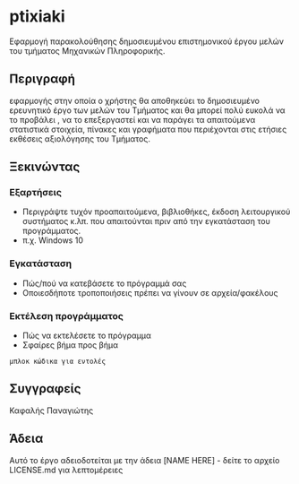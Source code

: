 # ptixiaki

Εφαρμογή παρακολούθησης δημοσιευμένου επιστημονικού έργου μελών του τμήματος Μηχανικών Πληροφορικής. 

## Περιγραφή

εφαρμογής στην οποία ο χρήστης θα αποθηκεύει το δημοσιευμένο ερευνητικό έργο των μελών του Τμήματος και θα μπορεί πολύ ευκολά να το προβάλει , να το επεξεργαστεί και να παράγει τα απαιτούμενα στατιστικά στοιχεία, πίνακες και γραφήματα που περιέχονται στις ετήσιες εκθέσεις αξιολόγησης του Τμήματος.

## Ξεκινώντας

### Εξαρτήσεις

* Περιγράψτε τυχόν προαπαιτούμενα, βιβλιοθήκες, έκδοση λειτουργικού συστήματος κ.λπ. που απαιτούνται πριν από την εγκατάσταση του προγράμματος.
* π.χ. Windows 10

### Εγκατάσταση

* Πώς/πού να κατεβάσετε το πρόγραμμά σας
* Οποιεσδήποτε τροποποιήσεις πρέπει να γίνουν σε αρχεία/φακέλους

### Εκτέλεση προγράμματος

* Πώς να εκτελέσετε το πρόγραμμα
* Σφαίρες βήμα προς βήμα
```
μπλοκ κώδικα για εντολές
```

## Συγγραφείς

Καφαλής Παναγιώτης

## Άδεια

Αυτό το έργο αδειοδοτείται με την άδεια [NAME HERE] - δείτε το αρχείο LICENSE.md για λεπτομέρειες
